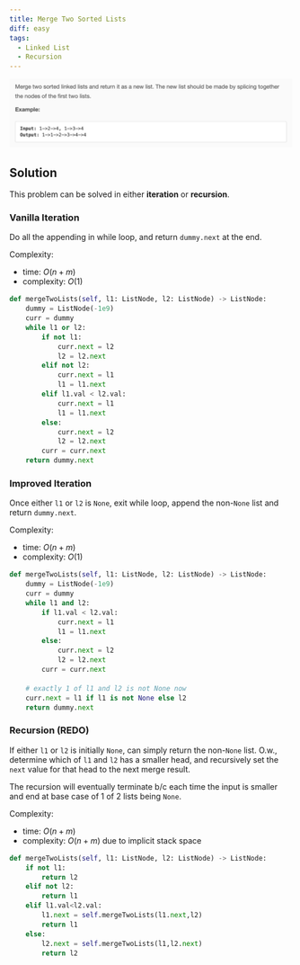 ```yaml
---
title: Merge Two Sorted Lists
diff: easy
tags:
  - Linked List
  - Recursion
---
```


<img class="medium-zoom" src="/algo/merge-two-sorted-lists.png" alt="https://leetcode.com/problems/merge-two-sorted-lists">

## Solution

This problem can be solved in either **iteration** or **recursion**.

### Vanilla Iteration

Do all the appending in while loop, and return `dummy.next` at the end.

Complexity:

- time: $O(n+m)$
- complexity: $O(1)$

```py
def mergeTwoLists(self, l1: ListNode, l2: ListNode) -> ListNode:
    dummy = ListNode(-1e9)
    curr = dummy
    while l1 or l2:
        if not l1:
            curr.next = l2
            l2 = l2.next
        elif not l2:
            curr.next = l1
            l1 = l1.next
        elif l1.val < l2.val:
            curr.next = l1
            l1 = l1.next
        else:
            curr.next = l2
            l2 = l2.next
        curr = curr.next
    return dummy.next
```

### Improved Iteration

Once either `l1` or `l2` is `None`, exit while loop, append the non-`None` list and return `dummy.next`.

Complexity:

- time: $O(n+m)$
- complexity: $O(1)$

```py
def mergeTwoLists(self, l1: ListNode, l2: ListNode) -> ListNode:
    dummy = ListNode(-1e9)
    curr = dummy
    while l1 and l2:
        if l1.val < l2.val:
            curr.next = l1
            l1 = l1.next
        else:
            curr.next = l2
            l2 = l2.next
        curr = curr.next

    # exactly 1 of l1 and l2 is not None now
    curr.next = l1 if l1 is not None else l2
    return dummy.next
```

### Recursion (REDO)

If either `l1` or `l2` is initially `None`, can simply return the non-`None` list. O.w., determine which of `l1` and `l2` has a smaller head, and recursively set the `next` value for that head to the next merge result.

The recursion will eventually terminate b/c each time the input is smaller and end at base case of 1 of 2 lists being `None`.

Complexity:

- time: $O(n+m)$
- complexity: $O(n+m)$ due to implicit stack space

```py
def mergeTwoLists(self, l1: ListNode, l2: ListNode) -> ListNode:
    if not l1:
        return l2
    elif not l2:
        return l1
    elif l1.val<l2.val:
        l1.next = self.mergeTwoLists(l1.next,l2)
        return l1
    else:
        l2.next = self.mergeTwoLists(l1,l2.next)
        return l2
```
